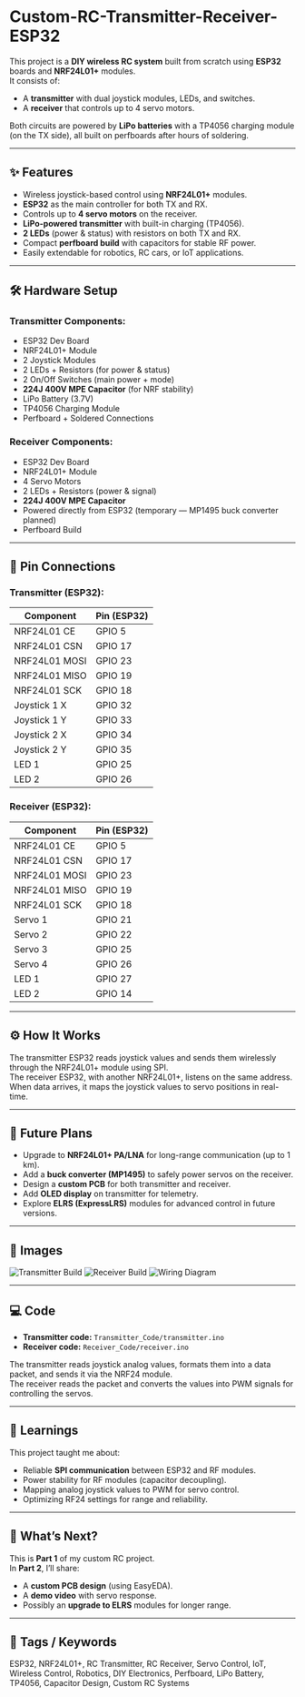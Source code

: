 # Custom-RC-Transmitter-Receiver-ESP32

This project is a **DIY wireless RC system** built from scratch using **ESP32** boards and **NRF24L01+** modules.  
It consists of:
- A **transmitter** with dual joystick modules, LEDs, and switches.
- A **receiver** that controls up to 4 servo motors.  

Both circuits are powered by **LiPo batteries** with a TP4056 charging module (on the TX side), all built on perfboards after hours of soldering.

---

## ✨ Features
- Wireless joystick-based control using **NRF24L01+** modules.
- **ESP32** as the main controller for both TX and RX.
- Controls up to **4 servo motors** on the receiver.
- **LiPo-powered transmitter** with built-in charging (TP4056).
- **2 LEDs** (power & status) with resistors on both TX and RX.
- Compact **perfboard build** with capacitors for stable RF power.
- Easily extendable for robotics, RC cars, or IoT applications.

---

## 🛠 Hardware Setup

### **Transmitter Components:**
- ESP32 Dev Board  
- NRF24L01+ Module  
- 2 Joystick Modules  
- 2 LEDs + Resistors (for power & status)  
- 2 On/Off Switches (main power + mode)  
- **224J 400V MPE Capacitor** (for NRF stability)  
- LiPo Battery (3.7V)  
- TP4056 Charging Module  
- Perfboard + Soldered Connections  

### **Receiver Components:**
- ESP32 Dev Board  
- NRF24L01+ Module  
- 4 Servo Motors  
- 2 LEDs + Resistors (power & signal)  
- **224J 400V MPE Capacitor**  
- Powered directly from ESP32 (temporary — MP1495 buck converter planned)  
- Perfboard Build  

---

## 🔌 Pin Connections

### **Transmitter (ESP32):**
| Component     | Pin (ESP32)      |
|---------------|------------------|
| NRF24L01 CE   | GPIO 5           |
| NRF24L01 CSN  | GPIO 17          |
| NRF24L01 MOSI | GPIO 23          |
| NRF24L01 MISO | GPIO 19          |
| NRF24L01 SCK  | GPIO 18          |
| Joystick 1 X  | GPIO 32          |
| Joystick 1 Y  | GPIO 33          |
| Joystick 2 X  | GPIO 34          |
| Joystick 2 Y  | GPIO 35          |
| LED 1         | GPIO 25          |
| LED 2         | GPIO 26          |

### **Receiver (ESP32):**
| Component     | Pin (ESP32)      |
|---------------|------------------|
| NRF24L01 CE   | GPIO 5           |
| NRF24L01 CSN  | GPIO 17          |
| NRF24L01 MOSI | GPIO 23          |
| NRF24L01 MISO | GPIO 19          |
| NRF24L01 SCK  | GPIO 18          |
| Servo 1       | GPIO 21          |
| Servo 2       | GPIO 22          |
| Servo 3       | GPIO 25          |
| Servo 4       | GPIO 26          |
| LED 1         | GPIO 27          |
| LED 2         | GPIO 14          |

---

## ⚙️ How It Works
The transmitter ESP32 reads joystick values and sends them wirelessly through the NRF24L01+ module using SPI.  
The receiver ESP32, with another NRF24L01+, listens on the same address. When data arrives, it maps the joystick values to servo positions in real-time.

---

## 🚀 Future Plans
- Upgrade to **NRF24L01+ PA/LNA** for long-range communication (up to 1 km).  
- Add a **buck converter (MP1495)** to safely power servos on the receiver.  
- Design a **custom PCB** for both transmitter and receiver.  
- Add **OLED display** on transmitter for telemetry.  
- Explore **ELRS (ExpressLRS)** modules for advanced control in future versions.

---

## 📸 Images
![Transmitter Build](images/transmitter.jpg)
![Receiver Build](images/receiver.jpg)
![Wiring Diagram](images/wiring_diagram.png)

---

## 💻 Code
- **Transmitter code:** `Transmitter_Code/transmitter.ino`  
- **Receiver code:** `Receiver_Code/receiver.ino`  

The transmitter reads joystick analog values, formats them into a data packet, and sends it via the NRF24 module.  
The receiver reads the packet and converts the values into PWM signals for controlling the servos.

---

## 🧠 Learnings
This project taught me about:
- Reliable **SPI communication** between ESP32 and RF modules.
- Power stability for RF modules (capacitor decoupling).  
- Mapping analog joystick values to PWM for servo control.  
- Optimizing RF24 settings for range and reliability.

---

## 📅 What’s Next?
This is **Part 1** of my custom RC project.  
In **Part 2**, I’ll share:
- A **custom PCB design** (using EasyEDA).  
- A **demo video** with servo response.  
- Possibly an **upgrade to ELRS** modules for longer range.  

---

## 🔖 Tags / Keywords
ESP32, NRF24L01+, RC Transmitter, RC Receiver, Servo Control, IoT, Wireless Control, Robotics, DIY Electronics, Perfboard, LiPo Battery, TP4056, Capacitor Design, Custom RC Systems
